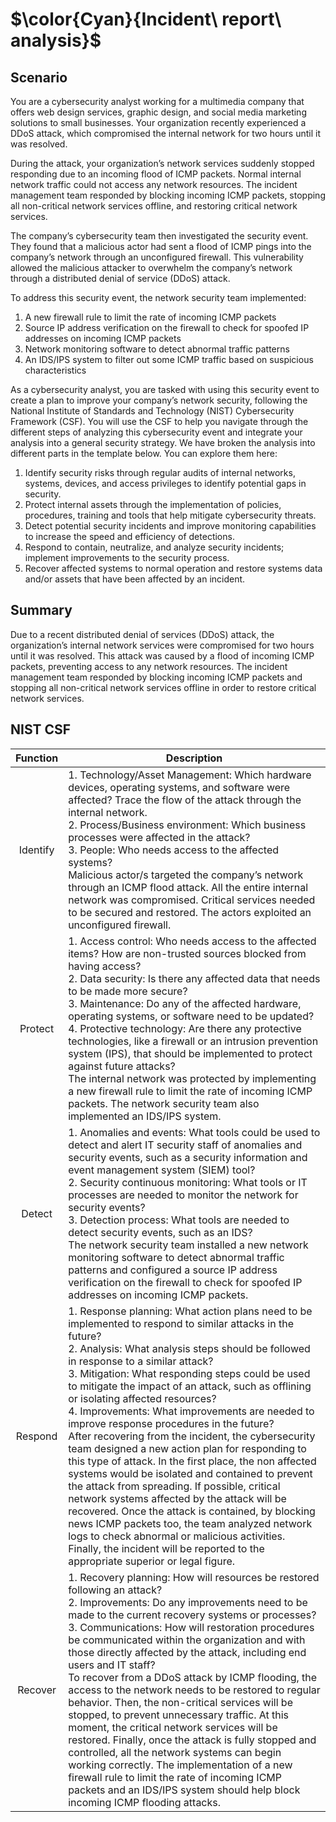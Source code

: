 # $\color{Cyan}{Incident\ report\ analysis}$

## Scenario

You are a cybersecurity analyst working for a multimedia company that offers web design services, graphic design, and social media marketing solutions to small businesses. Your organization recently experienced a DDoS attack, which compromised the internal network for two hours until it was resolved.

During the attack, your organization’s network services suddenly stopped responding due to an incoming flood of ICMP packets. Normal internal network traffic could not access any network resources. The incident management team responded by blocking incoming ICMP packets, stopping all non-critical network services offline, and restoring critical network services. 

The company’s cybersecurity team then investigated the security event. They found that a malicious actor had sent a flood of ICMP pings into the company’s network through an unconfigured firewall. This vulnerability allowed the malicious attacker to overwhelm the company’s network through a distributed denial of service (DDoS) attack. 

To address this security event, the network security team implemented: 

1. A new firewall rule to limit the rate of incoming ICMP packets
2. Source IP address verification on the firewall to check for spoofed IP addresses on incoming ICMP packets
3. Network monitoring software to detect abnormal traffic patterns
4. An IDS/IPS system to filter out some ICMP traffic based on suspicious characteristics

As a cybersecurity analyst, you are tasked with using this security event to create a plan to improve your company’s network security, following the National Institute of Standards and Technology (NIST) Cybersecurity Framework (CSF). You will use the CSF to help you navigate through the different steps of analyzing this cybersecurity event and integrate your analysis into a general security strategy. We have broken the analysis into different parts in the template below. You can explore them here:

1. Identify security risks through regular audits of internal networks, systems, devices, and access privileges to identify potential gaps in security. 
2. Protect internal assets through the implementation of policies, procedures, training and tools that help mitigate cybersecurity threats. 
3. Detect potential security incidents and improve monitoring capabilities to increase the speed and efficiency of detections. 
4. Respond to contain, neutralize, and analyze security incidents; implement improvements to the security process. 
5. Recover affected systems to normal operation and restore systems data and/or assets that have been affected by an incident.

## Summary

Due to a recent distributed denial of services (DDoS) attack, the organization’s internal network services were compromised for two hours until it was resolved. This attack was caused by a flood of incoming ICMP packets, preventing access to any network resources. The incident management team responded by blocking incoming ICMP packets and stopping all non-critical network services offline in order to restore critical network services.

## NIST CSF
| Function | Description |
| :-----: | ----- |
| Identify | 1. Technology/Asset Management: Which hardware devices, operating systems, and software were affected? Trace the flow of the attack through the internal network. <br /> 2. Process/Business environment: Which business processes were affected in the attack? <br /> 3. People: Who needs access to the affected systems? <br /> Malicious actor/s targeted the company’s network through an ICMP flood attack. All the entire internal network was compromised. Critical services needed to be secured and restored. The actors exploited an unconfigured firewall. |
| Protect | 1. Access control: Who needs access to the affected items? How are non-trusted sources blocked from having access? <br /> 2. Data security: Is there any affected data that needs to be made more secure? <br /> 3. Maintenance: Do any of the affected hardware, operating systems, or software need to be updated? <br /> 4. Protective technology: Are there any protective technologies, like a firewall or an intrusion prevention system (IPS), that should be implemented to protect against future attacks? <br /> The internal network was protected by implementing a new firewall rule to limit the rate of incoming ICMP packets. The network security team also implemented an IDS/IPS system. |
| Detect | 1. Anomalies and events: What tools could be used to detect and alert IT security staff of anomalies and security events, such as a security information and event management system (SIEM) tool? <br /> 2. Security continuous monitoring: What tools or IT processes are needed to monitor the network for security events? <br /> 3. Detection process: What tools are needed to detect security events, such as an IDS? <br /> The network security team installed a new network monitoring software to detect abnormal traffic patterns and configured a source IP address verification on the firewall to check for spoofed IP addresses on incoming ICMP packets. |
| Respond | 1. Response planning: What action plans need to be implemented to respond to similar attacks in the future? <br /> 2. Analysis: What analysis steps should be followed in response to a similar attack? <br /> 3. Mitigation: What responding steps could be used to mitigate the impact of an attack, such as offlining or isolating affected resources? <br /> 4. Improvements: What improvements are needed to improve response procedures in the future? <br /> After recovering from the incident, the cybersecurity team designed a new action plan for responding to this type of attack. In the first place, the non affected systems would be isolated and contained to prevent the attack from spreading. If possible, critical network systems affected by the attack will be recovered. Once the attack is contained, by blocking news ICMP packets too, the team analyzed network logs to check abnormal or malicious activities. Finally, the incident will be reported to the appropriate superior or legal figure. |
| Recover | 1. Recovery planning: How will resources be restored following an attack? <br /> 2. Improvements: Do any improvements need to be made to the current recovery systems or processes? <br /> 3. Communications: How will restoration procedures be communicated within the organization and with those directly affected by the attack, including end users and IT staff? <br /> To recover from a DDoS attack by ICMP flooding, the access to the network needs to be restored to regular behavior. Then, the non-critical services will be stopped, to prevent unnecessary traffic. At this moment, the critical network services will be restored. Finally, once the attack is fully stopped and controlled, all the network systems can begin working correctly. The implementation of a new firewall rule to limit the rate of incoming ICMP packets and an IDS/IPS system should help block incoming ICMP flooding attacks. |
